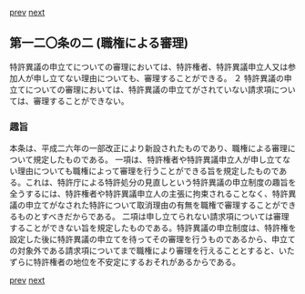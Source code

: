 [prev](/specific/markdowns/特許法/172_Mp-Ch_5-At_120.md)
[next](/specific/markdowns/特許法/174_Mp-Ch_5-At_120_3.md)
## 第一二〇条の二 (職権による審理)
特許異議の申立てについての審理においては、特許権者、特許異議申立人又は参加人が申し立てない理由についても、審理することができる。
２ 特許異議の申立てについての審理においては、特許異議の申立てがされていない請求項については、審理することができない。

### 趣旨
本条は、平成二六年の一部改正により新設されたものであり、職権による審理について規定したものである。
一項は、特許権者や特許異議申立人が申し立てない理由についても職権によって審理を行うことができる旨を規定したものである。これは、特許庁による特許処分の見直しという特許異議の申立制度の趣旨を全うするには、特許権者や特許異議申立人の主張に拘束されることなく、特許異議の申立てがなされた特許について取消理由の有無を職権で審理することができるものとすべきだからである。
二項は申し立てられない請求項については審理することができない旨を規定したものである。特許異議の申立制度は、特許権を設定した後に特許異議の申立てを待ってその審理を行うものであるから、申立ての対象外である請求項についてまで職権により審理を行えることとすると、いたずらに特許権者の地位を不安定にするおそれがあるからである。

[prev](/specific/markdowns/特許法/172_Mp-Ch_5-At_120.md)
[next](/specific/markdowns/特許法/174_Mp-Ch_5-At_120_3.md)